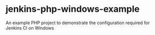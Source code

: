 jenkins-php-windows-example
===========================

An example PHP project to demonstrate the configuration required for Jenkins CI on Windows

